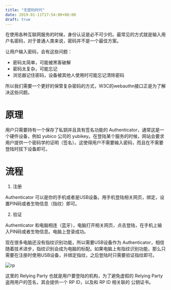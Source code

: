 ```yaml
---
title: "无密码时代"
date: 2019-01-11T17:54:00+08:00
draft: true
---
```


在使用各种互联网服务的时候，身份认证是必不可少的。最常见的方式就是输入用户名密码，对于普通人类来说，密码并不是一个最佳方案。

<!--more-->

让用户输入密码，会有这些问题：

- 密码太简单，可能被黑客破解
- 密码太复杂，可能忘记
- 浏览器记住密码，设备被其他人使用时可能忘记清除密码

所以我们需要一个更好的保管复杂密码的方式，W3C的webauthn接口正是为了解决这些问题。

# 原理

用户只需要持有一个保存了私钥并且具有签名功能的 Authenticator，通常这是一个硬件设备，例如 yubico 公司的 yubikey。在登陆某个服务的时候，网站会要求用户提供一个密码学的证明（签名）。这使得用户不需要输入密码，而且在不需要登陆时拔下设备即可。

# 流程

1. 注册

Authenticator 可以是你的手机或者是USB设备。用手机登陆相关网页，绑定，设置PIN码或者生物信息（指纹）即可。

2. 验证

Authenticator 和电脑相连（蓝牙），电脑打开相关网页，点击登陆，在手机上输入PIN码或者生物信息。电脑上登录成功。

现在很多电脑还没有指纹识别功能，所以需要USB设备作为 Authenticator，相信随着技术进步，指纹识别会成为电脑的标配。如果电脑上有指纹识别功能，那么只需要在注册时使用USB设备，并绑定指纹，之后登陆时只需要验证指纹即可。

![rp](/images/rp.jpeg)

这里的 Relying Party 也就是用户要登陆的机构，为了避免虚假的 Relying Party 盗用用户的签名，其会提供一个 RP ID，以及和 RP ID 相关联的 公钥证书。




